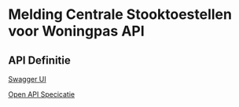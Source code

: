 # Melding Centrale Stooktoestellen voor Woningpas API

## API Definitie

[Swagger UI](https://ovo000090.github.io/VEKA_REST_API/?urls.primaryName=V1+-+Melding+Centrale+Stooktoestellen+voor+Woningpas+API) 

[Open API Specicatie](../datadienstenv1.yaml)
